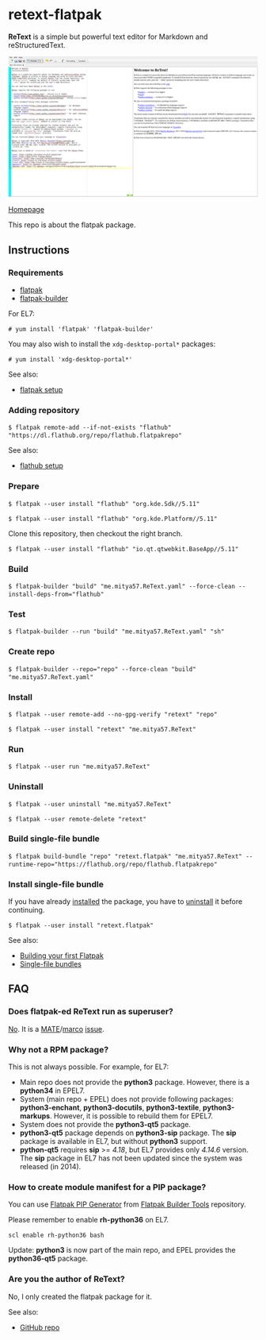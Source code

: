 # retext-flatpak

**ReText** is a simple but powerful text editor for Markdown and reStructuredText.

![retext-flatpak screenshot](retext-flatpak.png)

[Homepage](https://github.com/retext-project/retext)

This repo is about the flatpak package.

## Instructions

### Requirements

* [flatpak](https://github.com/flatpak/flatpak)
* [flatpak-builder](https://github.com/flatpak/flatpak-builder)

For EL7:

```
# yum install 'flatpak' 'flatpak-builder'
```

You may also wish to install the `xdg-desktop-portal*` packages:

```
# yum install 'xdg-desktop-portal*'
```

See also:

* [flatpak setup](https://flatpak.org/setup)

### Adding repository

```
$ flatpak remote-add --if-not-exists "flathub" "https://dl.flathub.org/repo/flathub.flatpakrepo"
```

See also:

* [flathub setup](http://docs.flatpak.org/en/latest/using-flatpak.html#add-a-remote)

### Prepare

```
$ flatpak --user install "flathub" "org.kde.Sdk//5.11"
```

```
$ flatpak --user install "flathub" "org.kde.Platform//5.11"
```

Clone this repository, then checkout the right branch.

```
$ flatpak --user install "flathub" "io.qt.qtwebkit.BaseApp//5.11"
```

### Build

```
$ flatpak-builder "build" "me.mitya57.ReText.yaml" --force-clean --install-deps-from="flathub"
```

### Test

```
$ flatpak-builder --run "build" "me.mitya57.ReText.yaml" "sh"
```

### Create repo

```
$ flatpak-builder --repo="repo" --force-clean "build" "me.mitya57.ReText.yaml"
```

### Install

```
$ flatpak --user remote-add --no-gpg-verify "retext" "repo"
```

```
$ flatpak --user install "retext" "me.mitya57.ReText"
```

### Run

```
$ flatpak --user run "me.mitya57.ReText"
```

### Uninstall

```
$ flatpak --user uninstall "me.mitya57.ReText"
```

```
$ flatpak --user remote-delete "retext"
```

### Build single-file bundle

```
$ flatpak build-bundle "repo" "retext.flatpak" "me.mitya57.ReText" --runtime-repo="https://flathub.org/repo/flathub.flatpakrepo"
```

### Install single-file bundle

If you have already [installed](#install) the package, you have to [uninstall](#uninstall) it before continuing.

```
$ flatpak --user install "retext.flatpak"
```

See also:

* [Building your first Flatpak](http://docs.flatpak.org/en/latest/first-build.html)
* [Single-file bundles](http://docs.flatpak.org/en/latest/single-file-bundles.html#single-file-bundles)

## FAQ

### Does flatpak-ed ReText run as superuser?

[No](https://github.com/flatpak/flatpak/issues/1557). It is a [MATE](https://github.com/mate-desktop)/[marco](https://github.com/mate-desktop/marco) [issue](https://github.com/mate-desktop/marco/issues/301).

### Why not a RPM package?

This is not always possible. For example, for EL7:

* Main repo does not provide the **python3** package. However, there is a **python34** in EPEL7.
* System (main repo + EPEL) does not provide following packages: **python3-enchant**, **python3-docutils**, **python3-textile**, **python3-markups**. However, it is possible to rebuild them for EPEL7.
* System does not provide the **python3-qt5** package.
* **python3-qt5** package depends on **python3-sip** package. The **sip** package is available in EL7, but without **python3** support.
* **python-qt5** requires **sip** >= *4.18*, but EL7 provides only *4.14.6* version. The **sip** package in EL7 has not been updated since the system was released (in 2014).

### How to create module manifest for a PIP package?

You can use [Flatpak PIP Generator](https://github.com/flatpak/flatpak-builder-tools/tree/master/pip) from [Flatpak Builder Tools](https://github.com/flatpak/flatpak-builder-tools) repository.

Please remember to enable **rh-python36** on EL7.

```
scl enable rh-python36 bash
```

Update: **python3** is now part of the main repo, and EPEL provides the **python36-qt5** package.

### Are you the author of ReText?

No, I only created the flatpak package for it.

See also:

* [GitHub repo](https://github.com/retext-project/retext)

